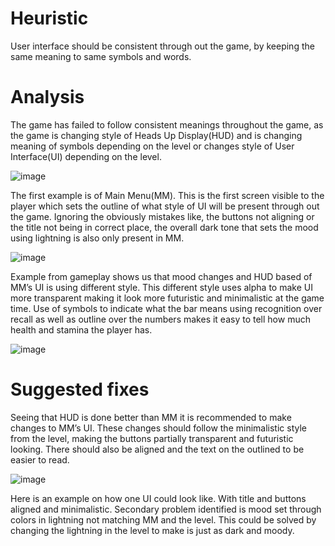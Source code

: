 # Heuristic 
User interface should be consistent through out the game, by keeping the same meaning to same symbols and words.

# Analysis
The game has failed to follow consistent meanings throughout the game, as the game is changing style of Heads Up Display(HUD) and is changing meaning of symbols depending on the level or changes style of User Interface(UI) depending on the level.

![image](https://media.github.falmouth.ac.uk/user/759/files/993ef9d2-806a-4b63-8315-0db131a045e3)

The first example is of Main Menu(MM). This is the first screen visible to the player which sets the outline of what style of UI will be present through out the game. Ignoring the obviously mistakes like, the buttons not aligning or the title not being in correct place, the overall dark tone that sets the mood using lightning is also only present in MM.

![image](https://media.github.falmouth.ac.uk/user/759/files/0352945d-cb93-489d-8291-209e60b28f00)

Example from gameplay shows us that mood changes and HUD based of MM’s UI is using different style. This different style uses alpha to make UI more transparent making it look more futuristic and minimalistic at the game time. Use of symbols to indicate what the bar means using recognition over recall as well as outline over the numbers makes it easy to tell how much health and stamina the player has. 

![image](https://media.github.falmouth.ac.uk/user/759/files/17fb50f2-c099-435b-89f3-19006a44be53)

# Suggested fixes
Seeing that HUD is done better than MM it is recommended to make changes to MM’s UI. These changes should follow the minimalistic style from the level, making the buttons partially transparent and futuristic looking. There should also be aligned and the text on the outlined to be easier to read. 

![image](https://media.github.falmouth.ac.uk/user/759/files/1d540f61-c161-44d1-886e-cb4ee936199a)

Here is an example on how one UI could look like. With title and buttons aligned and minimalistic. 
Secondary problem identified is mood set through colors in lightning not matching MM and the level. This could be solved by changing the lightning in the level to make is just as dark and moody. 
